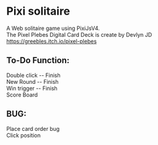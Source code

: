 # Pixi solitaire

A Web solitaire game using PixiJsV4.<br>
The Pixel Plebes Digital Card Deck is create by Devlyn JD<br>
https://greebles.itch.io/pixel-plebes<br>

## To-Do Function:<br>
Double click -- Finish<br>
New Round    -- Finish<br>
Win trigger  -- Finish<br>
Score Board
## BUG:<br>
Place card order bug<br>
Click position<br>
